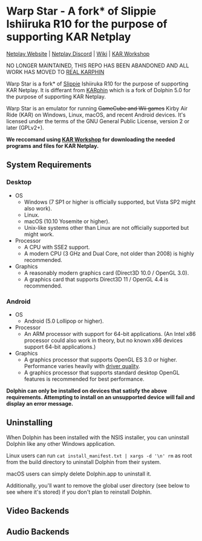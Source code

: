 # Warp Star - A fork* of Slippie Ishiiruka R10 for the purpose of supporting KAR Netplay 

[Netplay Website](https://www.kirbyairrideonline.com/) | [Netplay Discord](http://discord.gg/p3rGrcr) | [Wiki](https://kar.miraheze.org/wiki/Main_Page) | [KAR Workshop]()

NO LONGER MAINTAINED, THIS REPO HAS BEEN ABANDONED AND ALL WORK HAS MOVED TO [REAL KARPHIN](https://github.com/SeanMott/KARphin)

Warp Star is a fork* of [Slippie](https://github.com/project-slippi/Ishiiruka/tree/slippi) Ishiiruka R10 for the purpose of supporting KAR Netplay. It is differant from [KARphin](https://github.com/SeanMott/KARphin) which is a fork of Dolphin 5.0 for the purpose of supporting KAR Netplay.

Warp Star is an emulator for running ~~GameCube and Wii games~~ Kirby Air Ride (KAR) on Windows,
Linux, macOS, and recent Android devices. It's licensed under the terms
of the GNU General Public License, version 2 or later (GPLv2+).

<b>We reccomand using [KAR Workshop]() for downloading the needed programs and files for KAR Netplay.</b>

## System Requirements
### Desktop
* OS
    * Windows (7 SP1 or higher is officially supported, but Vista SP2 might also work).
    * Linux.
    * macOS (10.10 Yosemite or higher).
    * Unix-like systems other than Linux are not officially supported but might work.
* Processor
    * A CPU with SSE2 support.
    * A modern CPU (3 GHz and Dual Core, not older than 2008) is highly recommended.
* Graphics
    * A reasonably modern graphics card (Direct3D 10.0 / OpenGL 3.0).
    * A graphics card that supports Direct3D 11 / OpenGL 4.4 is recommended.

### Android
* OS
    * Android (5.0 Lollipop or higher).
* Processor
    * An ARM processor with support for 64-bit applications. (An Intel x86 processor could also work in theory, but no known x86 devices support 64-bit applications.)
* Graphics
    * A graphics processor that supports OpenGL ES 3.0 or higher. Performance varies heavily with [driver quality](https://dolphin-emu.org/blog/2013/09/26/dolphin-emulator-and-opengl-drivers-hall-fameshame/).
    * A graphics processor that supports standard desktop OpenGL features is recommended for best performance.

<b> Dolphin can only be installed on devices that satisfy the above requirements. Attempting to install on an unsupported device will fail and display an error message. </b>



## Uninstalling
When Dolphin has been installed with the NSIS installer, you can uninstall
Dolphin like any other Windows application.

Linux users can run `cat install_manifest.txt | xargs -d '\n' rm` as root from the build directory
to uninstall Dolphin from their system.

macOS users can simply delete Dolphin.app to uninstall it.

Additionally, you'll want to remove the global user directory (see below to
see where it's stored) if you don't plan to reinstall Dolphin.

## Video Backends

## Audio Backends

